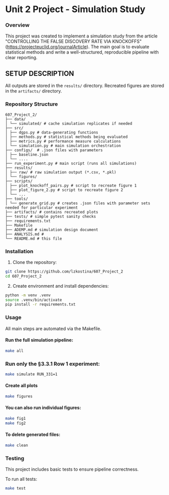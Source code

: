 # Unit 2 Project - Simulation Study


### Overview 
This project was created to implement a simulation study from the article "CONTROLLING THE FALSE DISCOVERY RATE VIA KNOCKOFFS"(https://projecteuclid.org/journalArticle). The main goal is to evaluate statistical methods and write a well-structured, reproducible
pipeline with clear reporting.

## SETUP DESCRIPTION

All outputs are stored in the `results/` directory.
Recreated figures are stored in the `artifacts/` directory.  

### Repository Structure
```
607_Project_2/
├── data/
│ └── simulated/ # cache simulation replicates if needed
├── src/
│ ├── dgps.py # data-generating functions
│ ├── methods.py # statistical methods being evaluated
│ ├── metrics.py # performance measure calculations
│ └── simulation.py # main simulation orchestration
├── configs/  # .json files with parameters  
│ ├── baseline.json
│ └── ....
├── run_experiment.py # main script (runs all simulations)
├── results/
│ ├── raw/ # raw simulation output (*.csv, *.pkl)
│ └── figures/ 
├── scripts/
│ ├── plot_knockoff_pairs.py # script to recreate figure 1 
│ ├── plot_figure_2.py # script to recreate figure 2
│ └── ...
├── tools/
│ └── generate_grid.py # creates .json files with parameter sets needed for particular experiment
├── artifacts/ # contains recreated plots
├── tests/ # simple pytest sanity checks
├── requirements.txt 
├── Makefile
├── ADEMP.md # simulation design document 
├── ANALYSIS.md #  
└── README.md # this file
```

### Installation
1. Clone the repository:
```bash
git clone https://github.com/lzkostina/607_Project_2
cd 607_Project_2
```
2. Create environment and install dependencies:
```bash
python -m venv .venv
source .venv/bin/activate
pip install -r requirements.txt
```

### Usage
All main steps are automated via the Makefile.
#### Run the full simulation pipeline:
```bash
make all
```
### Run only the §3.3.1 Row 1 experiment:
```bash
make simulate RUN_331=1
```
#### Create all plots
```bash
make figures
```
#### You can also run individual figures:
```bash
make fig1
make fig2
```
#### To delete generated files:
```bash
make clean
```

### Testing

This project includes basic tests to ensure pipeline correctness.

To run all tests:
```bash
make test
```
